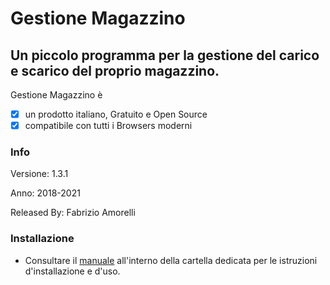 # Gestione Magazzino
## Un piccolo programma per la gestione del carico e scarico del proprio magazzino.

Gestione Magazzino è 

- [x] un prodotto italiano, Gratuito e Open Source
- [x] compatibile con tutti i Browsers moderni

### Info

Versione: 1.3.1

Anno: 2018-2021

Released By: Fabrizio Amorelli

### Installazione
- Consultare il [manuale](manuale/Gestione%20Magazzino%20v1.3.pdf) all'interno della cartella dedicata per le istruzioni d'installazione e d'uso.
